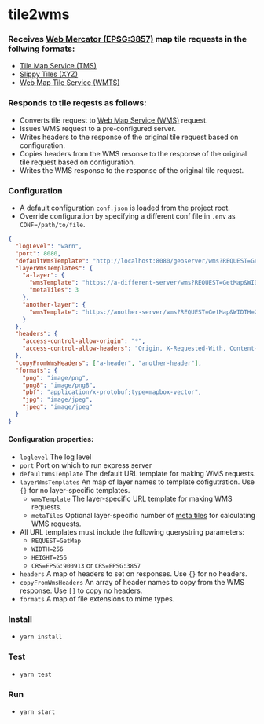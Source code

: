 # tile2wms
### Receives [Web Mercator (EPSG:3857)](https://epsg.io/3857) map tile requests in the follwing formats:
  * [Tile Map Service (TMS)](https://wiki.osgeo.org/wiki/Tile_Map_Service_Specification)
  * [Slippy Tiles (XYZ)](https://en.wikipedia.org/wiki/Tiled_web_map) 
  * [Web Map Tile Service (WMTS)](https://www.opengeospatial.org/standards/wmts) 

### Responds to tile reqests as follows:
  * Converts tile request to [Web Map Service (WMS)](https://www.opengeospatial.org/standards/wms) request.
  * Issues WMS request to a pre-configured server.  
  * Writes headers to the response of the original tile request based on configuration.
  * Copies headers from the WMS resonse to the response of the original tile request based on configuration.
  * Writes the WMS response to the response of the original tile request.

### Configuration
  * A default configuration `conf.json` is loaded from the project root.
  * Override configuration by specifying a different conf file in `.env` as `CONF=/path/to/file`.

  ```json
  {
    "logLevel": "warn",
    "port": 8080,
    "defaultWmsTemplate": "http://localhost:8080/geoserver/wms?REQUEST=GetMap&WIDTH=256&HEIGHT=256&CRS=EPSG:900913&TRANSPARENT=true",
    "layerWmsTemplates": {
      "a-layer": {
        "wmsTemplate": "https://a-different-server/wms?REQUEST=GetMap&WIDTH=256&HEIGHT=256&CRS=EPSG:900913&TRANSPARENT=true",
        "metaTiles": 3
      },
      "another-layer": {
        "wmsTemplate": "https://another-server/wms?REQUEST=GetMap&WIDTH=256&HEIGHT=256&CRS=EPSG:900913&TRANSPARENT=true"
      }
    },
    "headers": {
      "access-control-allow-origin": "*",
      "access-control-allow-headers": "Origin, X-Requested-With, Content-Type, Accept"
    },
    "copyFromWmsHeaders": ["a-header", "another-header"],
    "formats": {
      "png": "image/png",
      "png8": "image/png8",
      "pbf": "application/x-protobuf;type=mapbox-vector",
      "jpg": "image/jpeg",
      "jpeg": "image/jpeg"
    }
  }
  ```
  
 #### Configuration properties:
   * `loglevel` The log level
   * `port` Port on which to run express server
   * `defaultWmsTemplate` The default URL template for making WMS requests.  
   * `layerWmsTemplates` An map of layer names to template cofigutration. Use `{}` for no layer-specific templates.
     * `wmsTemplate` The layer-specific URL template for making WMS requests. 
     * `metaTiles` Optional layer-specific number of [meta tiles](https://wiki.openstreetmap.org/wiki/Meta_tiles) for calculating WMS requests.
   * All URL templates must include the following querystring parameters:
     * `REQUEST=GetMap`
     * `WIDTH=256`
     * `HEIGHT=256`
     * `CRS=EPSG:900913` or `CRS=EPSG:3857`
   * `headers` A map of headers to set on responses. Use `{}` for no headers.
   * `copyFromWmsHeaders` An array of header names to copy from the WMS response. Use `[]` to copy no headers.
   * `formats` A map of file extensions to mime types.

### Install
* `yarn install`

### Test
* `yarn test`

### Run 
* `yarn start`
